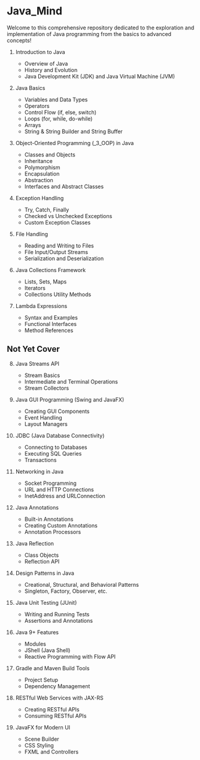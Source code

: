 # Java_Mind
Welcome to this comprehensive repository dedicated to the exploration and implementation of Java programming from the basics to advanced concepts!

1. Introduction to Java
    - Overview of Java
    - History and Evolution
    - Java Development Kit (JDK) and Java Virtual Machine (JVM)

2. Java Basics
    - Variables and Data Types
    - Operators
    - Control Flow (if, else, switch)
    - Loops (for, while, do-while)
    - Arrays 
    - String & String Builder and String Buffer

3. Object-Oriented Programming (_3_OOP) in Java
    - Classes and Objects
    - Inheritance
    - Polymorphism
    - Encapsulation
    - Abstraction
    - Interfaces and Abstract Classes

4. Exception Handling
    - Try, Catch, Finally
    - Checked vs Unchecked Exceptions
    - Custom Exception Classes

5. File Handling
    - Reading and Writing to Files
    - File Input/Output Streams
    - Serialization and Deserialization

6. Java Collections Framework
    - Lists, Sets, Maps
    - Iterators
    - Collections Utility Methods
      
9. Lambda Expressions
    - Syntax and Examples
    - Functional Interfaces
    - Method References

      
## Not Yet Cover

8. Java Streams API
    - Stream Basics
    - Intermediate and Terminal Operations
    - Stream Collectors

10. Java GUI Programming (Swing and JavaFX)
    - Creating GUI Components
    - Event Handling
    - Layout Managers

11. JDBC (Java Database Connectivity)
    - Connecting to Databases
    - Executing SQL Queries
    - Transactions

12. Networking in Java
    - Socket Programming
    - URL and HTTP Connections
    - InetAddress and URLConnection

13. Java Annotations
    - Built-in Annotations
    - Creating Custom Annotations
    - Annotation Processors

14. Java Reflection
    - Class Objects
    - Reflection API

15. Design Patterns in Java
    - Creational, Structural, and Behavioral Patterns
    - Singleton, Factory, Observer, etc.

16. Java Unit Testing (JUnit)
    - Writing and Running Tests
    - Assertions and Annotations

17. Java 9+ Features
    - Modules
    - JShell (Java Shell)
    - Reactive Programming with Flow API

18. Gradle and Maven Build Tools
    - Project Setup
    - Dependency Management

19. RESTful Web Services with JAX-RS
    - Creating RESTful APIs
    - Consuming RESTful APIs

20. JavaFX for Modern UI
    - Scene Builder
    - CSS Styling
    - FXML and Controllers
